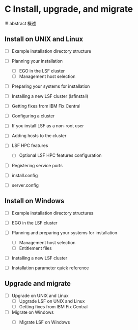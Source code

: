 # C Install, upgrade, and migrate

!!! abstract 
    概述
    
## Install on UNIX and Linux

- [ ] Example installation directory structure
- [ ] Planning your installation
    - [ ] EGO in the LSF cluster
    - [ ] Management host selection
- [ ] Preparing your systems for installation
- [ ] Installing a new LSF cluster (lsfinstall)
- [ ] Getting fixes from IBM Fix Central
- [ ] Configuring a cluster
- [ ] If you install LSF as a non-root user
- [ ] Adding hosts to the cluster
- [ ] LSF HPC features
    - [ ] Optional LSF HPC features configuration
- [ ] Registering service ports
- [ ] install.config
- [ ] server.config


## Install on Windows

- [ ] Example installation directory structures
- [ ] EGO in the LSF cluster
- [ ] Planning and preparing your systems for installation
    - [ ] Management host selection
    - [ ] Entitlement files
- [ ] Installing a new LSF cluster
- [ ] Installation parameter quick reference


## Upgrade and migrate

- [ ] Upgrade on UNIX and Linux
    - [ ] Upgrade LSF on UNIX and Linux
    - [ ] Getting fixes from IBM Fix Central
- [ ] Migrate on Windows
    - [ ] Migrate LSF on Windows


